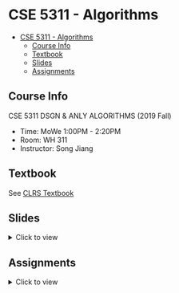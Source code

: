 # CSE 5311 - Algorithms

- [CSE 5311 - Algorithms](#cse-5311---algorithms)
  - [Course Info](#course-info)
  - [Textbook](#textbook)
  - [Slides](#slides)
  - [Assignments](#assignments)

## Course Info

CSE 5311 DSGN & ANLY ALGORITHMS (2019 Fall)

- Time: MoWe 1:00PM - 2:20PM
- Room: WH 311
- Instructor: Song Jiang

## Textbook

See [CLRS Textbook](Textbook/CLRS-Textbook.pdf)

## Slides

<details>
<summary>Click to view</summary>

- [Lecture 1](Slides/Lecture-1.pdf)
- [Lecture 2](Slides/Lecture-2.pdf)
- [Lecture 3](Slides/Lecture-3.pdf)
- [Lecture 4](Slides/Lecture-4.pdf)
- [Lecture 5](Slides/Lecture-5.pdf)
- [Lecture 6](Slides/Lecture-6.pdf)
- [Lecture 7](Slides/Lecture-7.pdf)
- [Lecture 8](Slides/Lecture-8.pdf)
- [Lecture 9](Slides/Lecture-9.pdf)
- [Lecture 10](Slides/Lecture-10.pdf)
- [Lecture 11](Slides/Lecture-11.pdf)
- [Lecture 12](Slides/Lecture-12.pdf)
- [Lecture 13](Slides/Lecture-13.pdf)
- [Lecture 14](Slides/Lecture-14.pdf)
- [Lecture 15](Slides/Lecture-15.pdf)
- [Lecture 16](Slides/Lecture-16.pdf)
- [Lecture 17](Slides/Lecture-17.pdf)

</details>

## Assignments

<details>
<summary>Click to view</summary>

- [Assignment 1](Assignments/01/)
- [Assignment 2](Assignments/02/)
- [Assignment 3](Assignments/03/)
- [Assignment 4](Assignments/04/)
- [Assignment 5](Assignments/05/)
- [Assignment 6](Assignments/06/)
- [Assignment 7](Assignments/07/)
- [Assignment 8](Assignments/08/)

</details>
